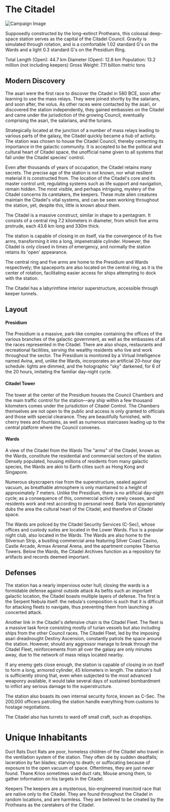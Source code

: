# The Citadel

![Campaign Image](/media/the-citadel.jpg)

Supposedly constructed by the long-extinct Protheans, this colossal deep-space station serves as the capital of the Citadel Council. Gravity is simulated through rotation, and is a comfortable 1.02 standard G's on the Wards and a light 0.3 standard G's on the Presidium Ring.

Total Length (Open): 44.7 km
Diameter (Open): 12.8 km
Population: 13.2 million (not including keepers)
Gross Weight: 7.11 billion metric tons

## Modern Discovery
The asari were the first race to discover the Citadel in 580 BCE, soon after learning to use the mass relays. They were joined shortly by the salarians, and soon after, the volus. As other races were contacted by the asari, or discovered the station independently, they gained embassies on the Citadel and came under the jurisdiction of the growing Council, eventually comprising the asari, the salarians, and the turians.

Strategically located at the junction of a number of mass relays leading to various parts of the galaxy, the Citadel quickly became a hub of activity. The station was chosen to house the Citadel Council, thereby cementing its importance in the galactic community. It is accepted to be the political and cultural heart of Citadel space, the unofficial name given to all systems that fall under the Citadel species' control.

Even after thousands of years of occupation, the Citadel retains many secrets. The precise age of the station is not known, nor what resilient material it is constructed from. The location of the Citadel's core and its master control unit, regulating systems such as life support and navigation, remain hidden. The most visible, and perhaps intriguing, mystery of the Citadel concerns its caretakers, the keepers. These mute alien creatures maintain the Citadel's vital systems, and can be seen working throughout the station, yet, despite this, little is known about them.

The Citadel is a massive construct, similar in shape to a pentagram. It consists of a central ring 7.2 kilometers in diameter, from which five arms protrude, each 43.6 km long and 330m thick.

The station is capable of closing in on itself, via the convergence of its five arms, transforming it into a long, impenetrable cylinder. However, the Citadel is only closed in times of emergency, and normally the station retains its 'open' appearance.

The central ring and five arms are home to the Presidium and Wards respectively; the spaceports are also located on the central ring, as it is the center of rotation, facilitating easier access for ships attempting to dock with the station.

The Citadel has a labyrinthine interior superstructure, accessible through keeper tunnels.

## Layout 

#### Presidium
The Presidium is a massive, park-like complex containing the offices of the various branches of the galactic government, as well as the embassies of all the races represented in the Citadel. There are also shops, restaurants and recreational facilities, serving the wealthy residents who live and work throughout the sector. The Presidium is monitored by a Virtual Intelligence named Avina, and, unlike the Wards, incorporates an artificial 20-hour day schedule: lights are dimmed, and the holographic "sky" darkened, for 6 of the 20 hours, imitating the familiar day-night cycle.

#### Citadel Tower
The tower at the center of the Presidium houses the Council Chambers and the main traffic control for the station—any ship within a few thousand kilometers comes under the jurisdiction of Citadel Control. The Chambers themselves are not open to the public and access is only granted to officials and those with special clearance. They are beautifully furnished, with cherry trees and fountains, as well as numerous staircases leading up to the central platform where the Council convenes.

#### Wards
A view of the Citadel from the Wards
The "arms" of the Citadel, known as the Wards, constitute the residential and commercial sectors of the station. Densely populated, housing millions of residents from many galactic species, the Wards are akin to Earth cities such as Hong Kong and Singapore.

Numerous skyscrapers rise from the superstructure, sealed against vacuum, as breathable atmosphere is only maintained to a height of approximately 7 meters. Unlike the Presidium, there is no artificial day-night cycle; as a consequence of this, commercial activity rarely ceases, and residents work and rest according to personal need. Barla Von appropriately dubs the area the cultural heart of the Citadel, and therefore of Citadel space.

The Wards are policed by the Citadel Security Services (C-Sec), whose offices and custody suites are located in the Lower Wards. Flux is a popular night club, also located in the Wards. The Wards are also home to the Silversun Strip, a bustling commercial area featuring Silver Coast Casino, Castle Arcade, Armax Arsenal Arena, and the apartment complex Tiberius Towers. Below the Wards, the Citadel Archives function as a repository for artifacts and records deemed important.

## Defenses
The station has a nearly impervious outer hull; closing the wards is a formidable defense against outside attack
As befits such an important galactic location, the Citadel boasts multiple layers of defense. The first is the Serpent Nebula itself: the nebula's composition is such that it is difficult for attacking fleets to navigate, thus preventing them from launching a concerted attack.

Another link in the Citadel's defensive chain is the Citadel Fleet. The fleet is a massive task force consisting mostly of turian vessels but also including ships from the other Council races. The Citadel Fleet, led by the imposing asari dreadnought Destiny Ascension, constantly patrols the space around the station. However, should any aggressor manage to break through the Citadel Fleet, reinforcements from all over the galaxy are only minutes away, due to the network of mass relays located nearby.

If any enemy gets close enough, the station is capable of closing in on itself to form a long, armored cylinder, 45 kilometers in length. The station's hull is sufficiently strong that, even when subjected to the most advanced weaponry available, it would take several days of sustained bombardment to inflict any serious damage to the superstructure.

The station also boasts its own internal security force, known as C-Sec. The 200,000 officers patrolling the station handle everything from customs to hostage negotiations.

The Citadel also has turrets to ward off small craft, such as dropships.

# Unique Inhabitants
Duct Rats
Duct Rats are poor, homeless children of the Citadel who travel in the ventilation system of the station. They often die by sudden deadfalls; laceration by fan blades; starving to death; or suffocating because of exposure to the open vacuum of space. Oftentimes, they are just never found. Thane Krios sometimes used duct rats, Mouse among them, to gather information on his targets in the Citadel.

Keepers
The keepers are a mysterious, bio-engineered insectoid race that are native only to the Citadel. They are found throughout the Citadel in random locations, and are harmless. They are believed to be created by the Protheans as the caretakers of the Citadel.